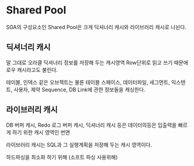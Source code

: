 # Shared Pool

SGA의 구성요소인 Shared Pool은 크게 딕셔너리 캐시와 라이브러리 캐시로 나뉜다.

## 딕셔너리 캐시

말 그대로 오라클 딕셔너리 정보를 저장해 두는 캐시영역 Row단위로 읽고 쓰기 때문에 로우 캐시라고도 불린다.

테이블, 인덱스 같은 오브젝트는 물론 테이블 스페이스, 데이터파일, 세그먼트, 익스텐트, 사용자, 제약 Sequence, DB Link에 관한 정보들을 캐싱한다.

## 라이브러리 캐시

DB 버퍼 캐시, Redo 로그 버퍼 캐시, 딕셔너리 캐시 등은 데이터의등은 입출력을 빠르게 하기 위한 캐시 영역인 번면

라이브러리 캐시는 SQL과 그 실행계획을 저장해 두는 캐시 영역이다.

하드파싱을 최소화 하기 위해 (소프트 파싱 사용위해)
